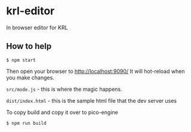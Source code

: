 # krl-editor

In browser editor for KRL

## How to help

```
$ npm start
```
Then open your browser to [http://localhost:9090/](http://localhost:9090/) It will hot-reload when you make changes.

`src/mode.js` - this is where the magic happens.

`dist/index.html` - this is the sample html file that the dev server uses


To copy build and copy it over to pico-engine
```
$ npm run build
```
